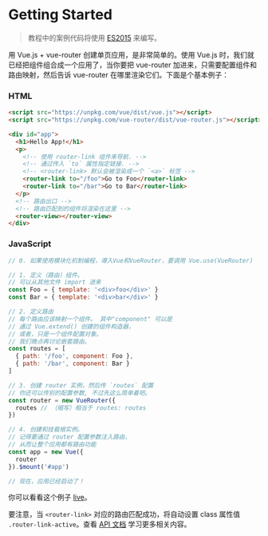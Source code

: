 # Getting Started

> 教程中的案例代码将使用 [ES2015](https://github.com/lukehoban/es6features) 来编写。

用 Vue.js + vue-router 创建单页应用，是非常简单的。使用 Vue.js 时，我们就已经把组件组合成一个应用了，当你要把 vue-router 加进来，只需要配置组件和路由映射，然后告诉 vue-router 在哪里渲染它们。下面是个基本例子：

### HTML

``` html
<script src="https://unpkg.com/vue/dist/vue.js"></script>
<script src="https://unpkg.com/vue-router/dist/vue-router.js"></script>

<div id="app">
  <h1>Hello App!</h1>
  <p>
    <!-- 使用 router-link 组件来导航. -->
    <!-- 通过传入 `to` 属性指定链接. -->
    <!-- <router-link> 默认会被渲染成一个 `<a>` 标签 -->
    <router-link to="/foo">Go to Foo</router-link>
    <router-link to="/bar">Go to Bar</router-link>
  </p>
  <!-- 路由出口 -->
  <!-- 路由匹配到的组件将渲染在这里 -->
  <router-view></router-view>
</div>
```

### JavaScript

``` js
// 0. 如果使用模块化机制编程，導入Vue和VueRouter，要调用 Vue.use(VueRouter)

// 1. 定义（路由）组件。
// 可以从其他文件 import 进来
const Foo = { template: '<div>foo</div>' }
const Bar = { template: '<div>bar</div>' }

// 2. 定义路由
// 每个路由应该映射一个组件。 其中"component" 可以是
// 通过 Vue.extend() 创建的组件构造器，
// 或者，只是一个组件配置对象。
// 我们晚点再讨论嵌套路由。
const routes = [
  { path: '/foo', component: Foo },
  { path: '/bar', component: Bar }
]

// 3. 创建 router 实例，然后传 `routes` 配置
// 你还可以传别的配置参数, 不过先这么简单着吧。
const router = new VueRouter({
  routes // （缩写）相当于 routes: routes
})

// 4. 创建和挂载根实例。
// 记得要通过 router 配置参数注入路由，
// 从而让整个应用都有路由功能
const app = new Vue({
  router
}).$mount('#app')

// 现在，应用已经启动了！
```

你可以看看这个例子
[live](http://jsfiddle.net/yyx990803/xgrjzsup/)。

要注意，当 `<router-link>` 对应的路由匹配成功，将自动设置 class 属性值  `.router-link-active`。查看 [API 文档](../api/router-link.md) 学习更多相关内容。
